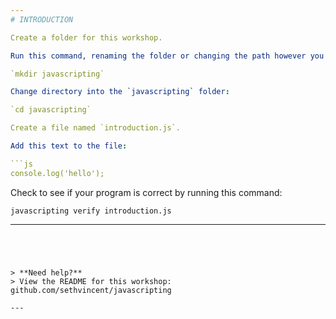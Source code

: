 ```yaml
---
# INTRODUCTION

Create a folder for this workshop. 

Run this command, renaming the folder or changing the path however you need:

`mkdir javascripting`

Change directory into the `javascripting` folder:

`cd javascripting`

Create a file named `introduction.js`.

Add this text to the file:

```js
console.log('hello');
```
  
Check to see if your program is correct by running this command:

`javascripting verify introduction.js`

---  
```

  

  
> **Need help?**
> View the README for this workshop: github.com/sethvincent/javascripting

---

